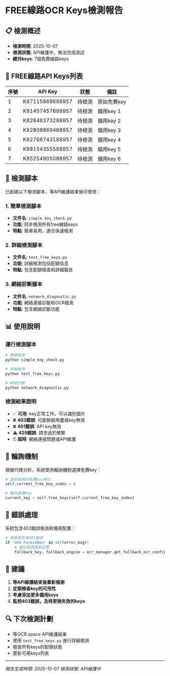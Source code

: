 # FREE線路OCR Keys檢測報告

## 📋 檢測概述
- **檢測時間**: 2025-10-07
- **檢測狀態**: API維護中，無法完成測試
- **總共keys**: 7個免費線路keys

## 🔑 FREE線路API Keys列表

| 序號 | API Key | 狀態 | 備註 |
|------|---------|------|------|
| 1 | K87115869688957 | 待檢測 | 原始免費key |
| 2 | K81457457688957 | 待檢測 | 備用key 1 |
| 3 | K82846373288957 | 待檢測 | 備用key 2 |
| 4 | K82808869488957 | 待檢測 | 備用key 3 |
| 5 | K82766743188957 | 待檢測 | 備用key 4 |
| 6 | K88154355588957 | 待檢測 | 備用key 5 |
| 7 | K85254905088957 | 待檢測 | 備用key 6 |

## 🔧 檢測腳本

已創建以下檢測腳本，等API維護結束後可使用：

### 1. 簡單檢測腳本
- **文件名**: `simple_key_check.py`
- **功能**: 同步檢測所有free線路keys
- **特點**: 簡單易用，適合快速檢測

### 2. 詳細檢測腳本
- **文件名**: `test_free_keys.py`
- **功能**: 詳細檢測包括配額信息
- **特點**: 包含配額檢查和詳細報告

### 3. 網絡診斷腳本
- **文件名**: `network_diagnostic.py`
- **功能**: 網絡連接診斷和OCR檢測
- **特點**: 包含網絡診斷功能

## 📊 使用說明

### 運行檢測腳本
```bash
# 簡單檢測
python simple_key_check.py

# 詳細檢測
python test_free_keys.py

# 網絡診斷
python network_diagnostic.py
```

### 檢測結果說明
- ✅ **可用**: key正常工作，可以識別圖片
- ❌ **403錯誤**: 可能餘額用盡或key無效
- ❌ **401錯誤**: API key無效
- ⚠️ **429錯誤**: 請求過於頻繁
- ⏰ **超時**: 網絡連接問題或API維護

## 🔄 輪詢機制

根據代碼分析，系統使用輪詢機制選擇免費key：

```python
# 當前使用的免費key索引
self.current_free_key_index = 0

# 輪詢選擇key
current_key = self.free_keys[self.current_free_key_index]
```

## 🚨 錯誤處理

系統包含403錯誤檢測和備用配置：

```python
# 檢查是否為403錯誤
if "403 Forbidden" in str(error_msg):
    # 嘗試使用備用配置
    fallback_key, fallback_engine = ocr_manager.get_fallback_ocr_config()
```

## 📝 建議

1. **等API維護結束後重新檢測**
2. **定期檢查key的可用性**
3. **考慮添加更多備用keys**
4. **監控403錯誤，及時更換失效的keys**

## 🔍 下次檢測計劃

- 等OCR.space API維護結束
- 使用 `test_free_keys.py` 進行詳細檢測
- 檢查所有keys的配額狀態
- 更新可用keys列表

---
*報告生成時間: 2025-10-07*
*檢測狀態: API維護中*

